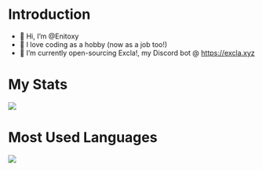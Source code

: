 # Introduction
- 👋 Hi, I’m @Enitoxy
- 👀 I love coding as a hobby (now as a job too!)
- 🌱 I’m currently open-sourcing Excla!, my Discord bot @ https://excla.xyz

# My Stats
<img src="https://github-readme-stats.vercel.app/api?username=enitoxy&show_icons=true&theme=transparent)"/>

# Most Used Languages
<img src="https://github-readme-stats.vercel.app/api/top-langs?username=enitoxy&layout=compact"/>
